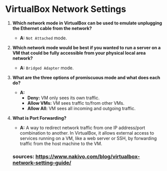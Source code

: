 # VirtualBox Network Settings

1. **Which network mode in VirtualBox can be used to emulate unplugging the Ethernet cable from the network?**

   - **A:** `Not Attached` mode.

2. **Which network mode would be best if you wanted to run a server on a VM that could be fully accessible from your physical local area network?**

   - **A:** `Bridged Adapter` mode.

3. **What are the three options of promiscuous mode and what does each do?**

   - **A:**
     - **Deny:** VM only sees its own traffic.
     - **Allow VMs:** VM sees traffic to/from other VMs.
     - **Allow All:** VM sees all incoming and outgoing traffic.

4. **What is Port Forwarding?**

   - **A:** A way to redirect network traffic from one IP address/port combination to another. In VirtualBox, it allows external access to services running on a VM, like a web server or SSH, by forwarding traffic from the host machine to the VM.

   ### sources: https://www.nakivo.com/blog/virtualbox-network-setting-guide/
